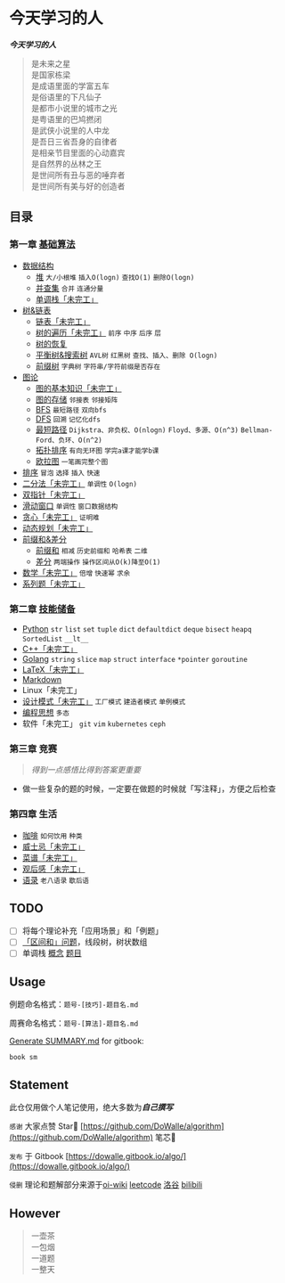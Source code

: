# 今天学习的人

***今天学习的人***  

> 是未来之星  
> 是国家栋梁  
> 是成语里面的学富五车  
> 是俗语里的下凡仙子  
> 是都市小说里的城市之光  
> 是粤语里的巴鸠撚闭  
> 是武侠小说里的人中龙  
> 是吾日三省吾身的自律者  
> 是相亲节目里面的心动嘉宾  
> 是自然界的丛林之王  
> 是世间所有丑与恶的唾弃者  
> 是世间所有美与好的创造者  

## 目录

### 第一章 [基础算法](https://dowalle.gitbook.io/algo/ji-chu-suan-fa)
- [数据结构](https://dowalle.gitbook.io/algo/ji-chu-suan-fa/shu-ju-jie-gou)
  - [堆](./基础算法/数据结构/堆.md)  `大/小根堆`  `插入O(logn)`  `查找O(1)`  `删除O(logn)`
  - [并查集](/基础算法/数据结构/并查集.md)  `合并`  `连通分量`
  - [单调栈「未完工」](/基础算法/数据结构/单调栈.md)
- [树&链表](https://dowalle.gitbook.io/algo/ji-chu-suan-fa/shu-lian-biao)
  - [链表「未完工」](./基础算法/树&链表/链表.md)
  - [树的遍历「未完工」](./基础算法/树&链表/树的遍历.md)  `前序`  `中序`  `后序`  `层`
  - [树的恢复](./基础算法/树&链表/树的恢复.md)
  - [平衡树&搜索树](./基础算法/树&链表/平衡树&搜索树.md)  `AVL树`  `红黑树`  `查找、插入、删除 O(logn)`
  - [前缀树](./基础算法/树&链表/前缀树.md)  `字典树`  `字符串/字符前缀是否存在`
- [图论](https://dowalle.gitbook.io/algo/ji-chu-suan-fa/tu-lun)
  - [图的基本知识「未完工」](./基础算法/图论/图的基本知识.md)
  - [图的存储](./基础算法/图论/图的存储.md)  `邻接表`  `邻接矩阵`
  - [BFS](./基础算法/图论/BFS.md)  `最短路径`  `双向bfs`
  - [DFS](./基础算法/图论/DFS.md)  `回溯`  `记忆化dfs`
  - [最短路径](./基础算法/图论/最短路径.md)  `Dijkstra、非负权、O(nlogn)`  `Floyd、多源、O(n^3)`  `Bellman-Ford、负环、O(n^2)`
  - [拓扑排序](./基础算法/图论/拓扑排序.md)  `有向无环图`  `学完a课才能学b课`
  - [欧拉图](./基础算法/图论/欧拉图.md)  `一笔画完整个图`
- [排序](./基础算法/排序/排序.md)  `冒泡`  `选择`  `插入`  `快速`
- [二分法「未完工」](./基础算法/二分法/二分法.md)  `单调性`  `O(logn)`
- [双指针「未完工」](./基础算法/双指针/双指针.md)
- [滑动窗口](./基础算法/滑动窗口/滑动窗口.md)  `单调性`  `窗口数据结构`
- [贪心「未完工」](./基础算法/贪心/贪心.md)  `证明难`
- [动态规划「未完工」](./基础算法/动态规划/动态规划.md)
- [前缀和&差分](https://dowalle.gitbook.io/algo/ji-chu-suan-fa/qian-zhui-he-cha-fen)
  - [前缀和](./基础算法/前缀和&差分/前缀和.md)  `相减`  `历史前缀和`  `哈希表`  `二维`
  - [差分](./基础算法/前缀和&差分/差分.md)  `两端操作`  `操作区间从O(k)降至O(1)`
- [数学「未完工」](./基础算法/数学/数学.md)  `倍增`  `快速幂`  `求余`
- [系列题「未完工」](./基础算法/系列题)

### 第二章 [技能储备](https://dowalle.gitbook.io/algo/ji-neng-chu-bei)

- [Python](https://dowalle.gitbook.io/algo/ji-neng-chu-bei/python)  `str`  `list`  `set`  `tuple`  `dict`  `defaultdict`  `deque`  `bisect`  `heapq`  `SortedList`  `__lt__`
- [C++「未完工」](https://dowalle.gitbook.io/algo/ji-neng-chu-bei/c++)
- [Golang](https://dowalle.gitbook.io/algo/ji-neng-chu-bei/golang)  `string`  `slice`  `map`  `struct`  `interface`  `*pointer`  `goroutine`  
- [LaTeX「未完工」](https://dowalle.gitbook.io/algo/ji-neng-chu-bei/latex)
- [Markdown](https://github.com/guodongxiaren/README)
- Linux「未完工」
- [设计模式「未完工」](https://dowalle.gitbook.io/algo/ji-neng-chu-bei/she-ji-mo-shi)  `工厂模式`  `建造者模式`  `单例模式`
- [编程思想](https://dowalle.gitbook.io/algo/ji-neng-chu-bei/bian-cheng-si-xiang)  `多态`
- 软件「未完工」  `git`  `vim`  `kubernetes`  `ceph`

### 第三章 竞赛

> *得到一点感悟比得到答案更重要*

- 做一些复杂的题的时候，一定要在做题的时候就「写注释」，方便之后检查

### 第四章 生活

- [咖啡](https://dowalle.gitbook.io/algo/sheng-huo/ga-fei)  `如何饮用`  `种类`
- [威士忌「未完工」](https://dowalle.gitbook.io/algo/sheng-huo/wei-shi-ji)
- [菜谱「未完工」](https://dowalle.gitbook.io/algo/sheng-huo/cai-pu)
- [观后感「未完工」](https://dowalle.gitbook.io/algo/sheng-huo/guan-hou-gan)
- [语录](https://dowalle.gitbook.io/algo/sheng-huo/yu-lu)  `老八语录`  `歇后语`

## TODO

- [ ] 将每个理论补充「应用场景」和「例题」
- [ ] [「区间和」问题](https://leetcode-cn.com/problems/range-sum-query-mutable/solution/guan-yu-ge-lei-qu-jian-he-wen-ti-ru-he-x-41hv/)，线段树，树状数组
- [ ] 单调栈 [概念](https://www.jianshu.com/p/6bbd3653a57f) [题目](https://leetcode-cn.com/problems/longest-well-performing-interval/solution/can-kao-liao-ji-ge-da-shen-de-ti-jie-zhi-hou-zong-/)

## Usage

例题命名格式：`题号-[技巧]-题目名.md`

周赛命名格式：`题号-[算法]-题目名.md`

[Generate SUMMARY.md](https://github.com/imfly/gitbook-summary) for gitbook:

```shell
book sm
```

## Statement

此仓仅用做个人笔记使用，绝大多数为***自己撰写***

`感谢`  大家点赞 Star🌟 [https://github.com/DoWalle/algorithm](https://github.com/DoWalle/algorithm) 笔芯🤞

`发布`  于 Gitbook [https://dowalle.gitbook.io/algo/](https://dowalle.gitbook.io/algo/)

`侵删`  理论和题解部分来源于[oi-wiki](https://oi-wiki.org) [leetcode](https://leetcode-cn.com/problemset/all/) [洛谷](https://www.luogu.com.cn) [bilibili](https://www.bilibili.com)

## However

> 一壶茶  
> 一包烟  
> 一道题  
> 一整天  
